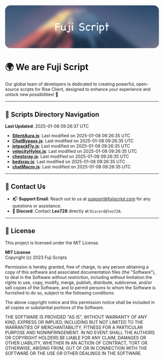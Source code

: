 ![Banner](.github/b.webp)

# 🌍 **We are Fuji Script**

Our global team of developers is dedicated to creating powerful, open-source scripts for Rise Client, designed to enhance your experience and unlock new possibilities! 🌟

---
<!-- SCRIPTS_NAVIGATION_START -->
## 📂 **Scripts Directory Navigation**

**Last Updated**: 2025-01-08 09:26:37 UTC

- **[SilentAura.js](scripts/SilentAura.js)**: Last modified on 2025-01-08 09:26:35 UTC
- **[ChatBypass.js](scripts/ChatBypass.js)**: Last modified on 2025-01-08 09:26:35 UTC
- **[jetpackFly.js](scripts/jetpackFly.js)**: Last modified on 2025-01-08 09:26:35 UTC
- **[velocityHylex.js](scripts/velocityHylex.js)**: Last modified on 2025-01-08 09:26:35 UTC
- **[chestxray.js](scripts/chestxray.js)**: Last modified on 2025-01-08 09:26:35 UTC
- **[bedxray.js](scripts/bedxray.js)**: Last modified on 2025-01-08 09:26:35 UTC
- **[chatMacro.js](scripts/chatMacro.js)**: Last modified on 2025-01-08 09:26:35 UTC

<!-- SCRIPTS_NAVIGATION_END -->

---

## 💬 **Contact Us**  
- 📬 **Support Email**: Reach out to us at [support@fujiscript.com](mailto:support@fujiscript.com) for any questions or assistance.  
- 💬 **Discord**: Contact **Leo728** directly at `Discord@leo728`.

---

## 📜 **License**

This project is licensed under the MIT License.  

**MIT License**  
Copyright (c) 2023 Fuji Scripts  

Permission is hereby granted, free of charge, to any person obtaining a copy of this software and associated documentation files (the "Software"), to deal in the Software without restriction, including without limitation the rights to use, copy, modify, merge, publish, distribute, sublicense, and/or sell copies of the Software, and to permit persons to whom the Software is furnished to do so, subject to the following conditions:  

The above copyright notice and this permission notice shall be included in all copies or substantial portions of the Software.  

THE SOFTWARE IS PROVIDED "AS IS", WITHOUT WARRANTY OF ANY KIND, EXPRESS OR IMPLIED, INCLUDING BUT NOT LIMITED TO THE WARRANTIES OF MERCHANTABILITY, FITNESS FOR A PARTICULAR PURPOSE AND NONINFRINGEMENT. IN NO EVENT SHALL THE AUTHORS OR COPYRIGHT HOLDERS BE LIABLE FOR ANY CLAIM, DAMAGES OR OTHER LIABILITY, WHETHER IN AN ACTION OF CONTRACT, TORT OR OTHERWISE, ARISING FROM, OUT OF OR IN CONNECTION WITH THE SOFTWARE OR THE USE OR OTHER DEALINGS IN THE SOFTWARE.  
